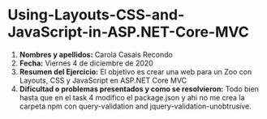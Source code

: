 # Using-Layouts-CSS-and-JavaScript-in-ASP.NET-Core-MVC

1. **Nombres y apellidos:** Carola Casais Recondo
2. **Fecha:** Viernes 4 de diciembre de 2020
3. **Resumen del Ejercicio:** El objetivo es crear una web para un Zoo con Layouts, CSS y JavaScript en ASP.NET Core MVC
4. **Dificultad o problemas presentados y como se resolvieron:** Todo bien hasta que en el task 4 modifico el package.json y ahi no me crea la carpeta npm 
con query-validation and jquery-validation-unobtrusive.
